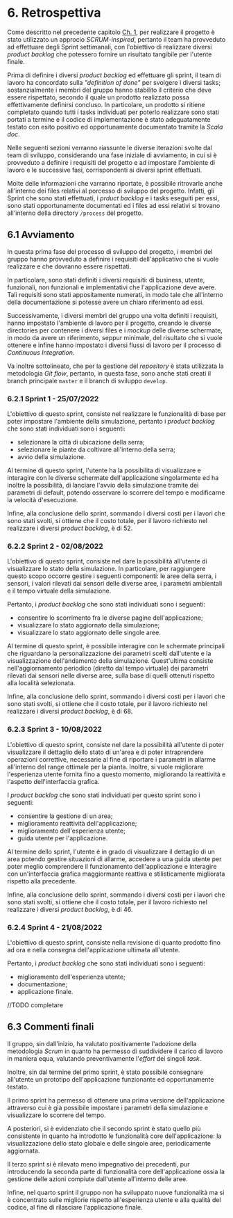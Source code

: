 # 6. Retrospettiva
Come descritto nel precedente capitolo [Ch. 1](#1-processo-di-sviluppo), per realizzare il progetto è stato utilizzato un approcio _SCRUM-inspired_, pertanto il team ha provveduto ad effettuare degli Sprint settimanali, con l'obiettivo di realizzare diversi _product backlog_ che potessero fornire un risultato tangibile per l'utente finale.

Prima di definire i diversi _product backlog_ ed effettuare gli sprint, il team di lavoro ha concordato sulla _"definition of done"_ per svolgere i diversi tasks; sostanzialmente i membri del gruppo hanno stabilito il criterio che deve essere rispettato, secondo il quale un prodotto realizzato possa effettivamente definirsi concluso. In particolare, un prodotto si ritiene completato quando tutti i tasks individuati per poterlo realizzare sono stati portati a termine e il codice di implementazione è stato adeguatamente testato con esito positivo ed opportunamente documentato tramite la _Scala doc_.

Nelle seguenti sezioni verranno riassunte le diverse iterazioni svolte dal team di sviluppo, considerando una fase iniziale di avviamento, in cui si è provveduto a definire i requisiti del progetto e ad impostare l'ambiente di lavoro e le successive fasi, corrispondenti ai diversi sprint effettuati.

Molte delle informazioni che varranno riportate, è possibile ritrovarle anche all'interno dei files relativi al porcesso di sviluppo del progetto. Infatti, gli Sprint che sono stati effettuati, i _prduct backlog_ e i tasks eseguiti per essi, sono stati opportunamente documentati ed i files ad essi relativi si trovano all'interno della directory `/process` del progetto.

## 6.1 Avviamento
In questa prima fase del processo di sviluppo del progetto, i membri del gruppo hanno provveduto a definire i requisiti dell'applicativo che si vuole realizzare e che dovranno essere rispettati.

In particolare, sono stati definiti i diversi requisiti: di business, utente, funzionali, non funzionali e implementativi che l'applicazione deve avere. Tali requisiti sono stati appositamente numerati, in modo tale che all'interno della documentazione si potesse avere un chiaro riferimento ad essi.

Successivamente, i diversi membri del gruppo una volta definiti i requisiti, hanno impostato l'ambiente di lavoro per il progetto, creando le diverse directories per contenere i diversi files e i _mockup_ delle diverse schermate, in modo da avere un riferimento, seppur minimale, del risultato che si vuole ottenere e infine hanno impostato i diversi flussi di lavoro per il processo di _Continuous Integration_.

Va inoltre sottolineato, che per la gestione del _repository_ è stata utilizzata la metodologia _Git flow_, pertanto, in questa fase, sono anche stati creati il branch principale `master` e il branch di sviluppo `develop`.

### 6.2.1 Sprint 1 - 25/07/2022
L'obiettivo di questo sprint, consiste nel realizzare le funzionalità di base per poter impostare l'ambiente della simulazione, pertanto i _product backlog_ che sono stati individuati sono i seguenti:

- selezionare la città di ubicazione della serra;
- selezionare le piante da coltivare all'interno della serra;
- avvio della simulazione.

Al termine di questo sprint, l'utente ha la possibilita di visualizzare e interagire con le diverse schermate dell'applicazione singolarmente ed ha inoltre la possibilità, di lanciare l'avvio della simulazione tramite dei parametri di default, potendo osservare lo scorrere del tempo e modificarne la velocità d'esecuzione.

Infine, alla conclusione dello sprint, sommando i diversi costi per i lavori che sono stati svolti, si ottiene che il costo totale, per il lavoro richiesto nel realizzare i diversi _product backlog_, è di 52.

### 6.2.2 Sprint 2 - 02/08/2022
L'obiettivo di questo sprint, consiste nel dare la possibilità all'utente di visualizzare lo stato della simulazione. In particolare, per raggiungere questo scopo occorre gestire i seguenti componenti: le aree della serra, i sensori, i valori rilevati dai sensori delle diverse aree, i parametri ambientali e il tempo virtuale della simulazione.

Pertanto, i _product backlog_ che sono stati individuati sono i seguenti:

- consentire lo scorrimento fra le diverse pagine dell'applicazione;
- visualizzare lo stato aggiornato della simulazione;
- visualizzare lo stato aggiornato delle singole aree.

Al termine di questo sprint, è possibile interagire con le schermate principali che riguardano la personalizzazione dei parametri scelti dall'utente e la visualizzazione dell'andamento della simulazione. Quest'ultima consiste nell'aggiornamento periodico (diretto dal tempo virtuale) dei parametri rilevati dai sensori nelle diverse aree, sulla base di quelli ottenuti rispetto alla località selezionata.

Infine, alla conclusione dello sprint, sommando i diversi costi per i lavori che sono stati svolti, si ottiene che il costo totale, per il lavoro richiesto nel realizzare i diversi _product backlog_, è di 68.

### 6.2.3 Sprint 3 - 10/08/2022
L'obiettivo di questo sprint, consiste nel dare la possibilità all'utente di poter visualizzare il dettaglio dello stato di un'area e di poter intraprendere operazioni correttive, necessarie al fine di riportare i parametri in allarme all'interno del range ottimale per la pianta. Inoltre, si vuole migliorare l'esperienza utente fornita fino a questo momento, migliorando la reattività e l'aspetto dell'interfaccia grafica. 

I _product backlog_ che sono stati individuati per questo sprint sono i seguenti:

- consentire la gestione di un area;
- miglioramento reattività dell'applicazione;
- miglioramento dell'esperienza utente;
- guida utente per l'applicazione.

Al termine dello sprint, l'utente è in grado di visualizzare il dettaglio di un area potendo gestire situazioni di allarme, accedere a una guida utente per poter meglio comprendere il funzionamento dell'applicazione e interagire con un'interfaccia grafica maggiormante reattiva e stilisticamente migliorata rispetto alla precedente.

Infine, alla conclusione dello sprint, sommando i diversi costi per i lavori che sono stati svolti, si ottiene che il costo totale, per il lavoro richiesto nel realizzare i diversi _product backlog_, è di 46.

### 6.2.4 Sprint 4 - 21/08/2022
L'obiettivo di questo sprint, consiste nella revisione di quanto prodotto fino ad ora e nella consegna dell'applicazione ultimata all'utente.

Pertanto, i _product backlog_ che sono stati individuati sono i seguenti:

- miglioramento dell'esperienza utente;
- documentazione;
- applicazione finale.

//TODO completare

## 6.3 Commenti finali

Il gruppo, sin dall'inizio, ha valutato positivamente l'adozione della metodologia _Scrum_ in quanto ha permesso di suddividere il carico di lavoro in maniera equa, valutando preventivamente l'_effort_ dei singoli _task_.

Inoltre, sin dal termine del primo sprint, è stato possibile consegnare all'utente un prototipo dell'applicazione funzionante ed opportunamente testato.

Il primo sprint ha permesso di ottenere una prima versione dell'applicazione attraverso cui è già possibile impostare i parametri della simulazione e visualizzare lo scorrere del tempo.

A posteriori, si è evidenziato che il secondo sprint è stato quello più consistente in quanto ha introdotto le funzionalità core dell'applicazione: la visualizzazione dello stato globale e delle singole aree, periodicamente aggiornata.

Il terzo sprint si è rilevato meno impegnativo dei precedenti, pur introducendo la seconda parte di funzionalità core dell'applicazione ossia la gestione delle azioni compiute dall'utente all'interno delle aree.

Infine, nel quarto sprint il gruppo non ha sviluppato nuove funzionalità ma si è concentrato sulle migliorie rispetto all'esperienza utente e alla qualità del codice, al fine di rilasciare l'applicazione finale.